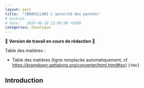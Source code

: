 ```yaml
---
layout: post
title:  "[BROUILLON] L'autorité des parents"
# excerpt: ...
# date:   2020-06-18 12:00:00 +0200
categories: theologie
---
```


🚧 **Version de travail en cours de rédaction** 🚧

Table des matières :

* Table des matières (ligne remplacée automatiquement, cf. <https://kramdown.gettalong.org/converter/html.html#toc>)
{:toc}

## Introduction
